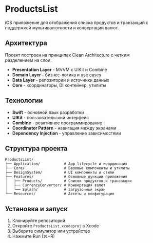 # ProductsList

iOS приложение для отображения списка продуктов и транзакций с поддержкой мультивалютности и конвертации валют.

## Архитектура

Проект построен на принципах Clean Architecture с четким разделением на слои:

- **Presentation Layer** - MVVM с UIKit и Combine
- **Domain Layer** - бизнес-логика и use cases
- **Data Layer** - репозитории и источники данных
- **Core** - координаторы, DI контейнер, утилиты

## Технологии

- **Swift** - основной язык разработки
- **UIKit** - пользовательский интерфейс
- **Combine** - реактивное программирование
- **Coordinator Pattern** - навигация между экранами
- **Dependency Injection** - управление зависимостями

## Структура проекта

```
ProductsList/
├── Application/           # App lifecycle и координация
├── Core/                  # Базовые компоненты и утилиты
├── DesignSystem/          # UI компоненты и стили
├── Features/              # Основные функции приложения
│   ├── Products/          # Список продуктов и транзакции
│   ├── CurrencyConverter/ # Конвертация валют
│   └── Splash/            # Загрузочный экран
└── Resources/             # Ассеты и конфигурация
```

## Установка и запуск

1. Клонируйте репозиторий
2. Откройте `ProductsList.xcodeproj` в Xcode
3. Выберите симулятор или устройство
4. Нажмите Run (⌘+R)
